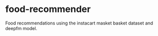 # food-recommender
Food recommendations using the instacart masket basket dataset and deepfm model.
